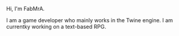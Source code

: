 Hi, I'm FabMrA.

I am a game developer who mainly works in the Twine engine.
I am currentky working on a text-based RPG.

<!---
FabMrA/FabMrA is a ✨ special ✨ repository because its `README.md` (this file) appears on your GitHub profile.
You can click the Preview link to take a look at your changes.
--->
